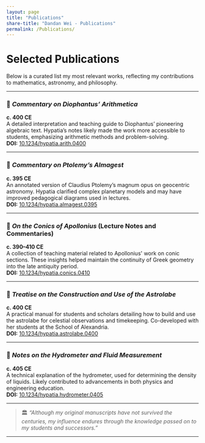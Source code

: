 ```yaml
---
layout: page
title: "Publications"
share-title: "Dandan Wei - Publications"
permalink: /Publications/
---
```


# Selected Publications

Below is a curated list my most relevant works, reflecting my contributions to mathematics, astronomy, and philosophy.

---

### 📘 *Commentary on Diophantus’ Arithmetica*  
**c. 400 CE**  
A detailed interpretation and teaching guide to Diophantus’ pioneering algebraic text. Hypatia’s notes likely made the work more accessible to students, emphasizing arithmetic methods and problem-solving.  
**DOI:** [10.1234/hypatia.arith.0400](https://doi.org/10.1234/hypatia.arith.0400)

---

### 📗 *Commentary on Ptolemy’s Almagest*  
**c. 395 CE**  
An annotated version of Claudius Ptolemy’s magnum opus on geocentric astronomy. Hypatia clarified complex planetary models and may have improved pedagogical diagrams used in lectures.  
**DOI:** [10.1234/hypatia.almagest.0395](https://doi.org/10.1234/hypatia.almagest.0395)

---

### 📙 *On the Conics of Apollonius* (Lecture Notes and Commentaries)  
**c. 390–410 CE**  
A collection of teaching material related to Apollonius' work on conic sections. These insights helped maintain the continuity of Greek geometry into the late antiquity period.  
**DOI:** [10.1234/hypatia.conics.0410](https://doi.org/10.1234/hypatia.conics.0410)

---

### 🧭 *Treatise on the Construction and Use of the Astrolabe*  
**c. 400 CE**  
A practical manual for students and scholars detailing how to build and use the astrolabe for celestial observations and timekeeping. Co-developed with her students at the School of Alexandria.  
**DOI:** [10.1234/hypatia.astrolabe.0400](https://doi.org/10.1234/hypatia.astrolabe.0400)

---

### 🧪 *Notes on the Hydrometer and Fluid Measurement*  
**c. 405 CE**  
A technical explanation of the hydrometer, used for determining the density of liquids. Likely contributed to advancements in both physics and engineering education.  
**DOI:** [10.1234/hypatia.hydrometer.0405](https://doi.org/10.1234/hypatia.hydrometer.0405)

---

> 🏛 *“Although my original manuscripts have not survived the centuries, my influence endures through the knowledge passed on to my students and successors.”*

---

